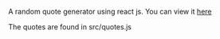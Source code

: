 A random quote generator using react js. You can view it [here](https://boopeshmahendran.github.io/random-quotes/)

The quotes are found in src/quotes.js
